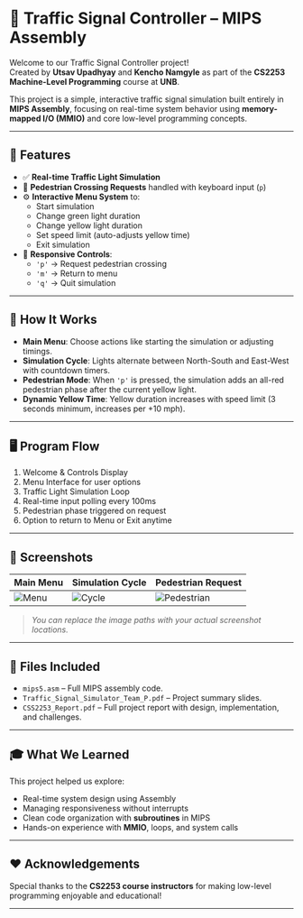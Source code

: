 # 🚦 Traffic Signal Controller – MIPS Assembly

Welcome to our Traffic Signal Controller project!  
Created by **Utsav Upadhyay** and **Kencho Namgyle** as part of the **CS2253 Machine-Level Programming** course at **UNB**.

This project is a simple, interactive traffic signal simulation built entirely in **MIPS Assembly**, focusing on real-time system behavior using **memory-mapped I/O (MMIO)** and core low-level programming concepts.

---

## 📌 Features
- ✅ **Real-time Traffic Light Simulation**  
- 🧍 **Pedestrian Crossing Requests** handled with keyboard input (`p`)
- ⚙️ **Interactive Menu System** to:
    - Start simulation
    - Change green light duration
    - Change yellow light duration
    - Set speed limit (auto-adjusts yellow time)
    - Exit simulation
- 🚨 **Responsive Controls**:
    - `'p'` → Request pedestrian crossing
    - `'m'` → Return to menu
    - `'q'` → Quit simulation

---

## 📝 How It Works
- **Main Menu**: Choose actions like starting the simulation or adjusting timings.
- **Simulation Cycle**: Lights alternate between North-South and East-West with countdown timers.
- **Pedestrian Mode**: When `'p'` is pressed, the simulation adds an all-red pedestrian phase after the current yellow light.
- **Dynamic Yellow Time**: Yellow duration increases with speed limit (3 seconds minimum, increases per +10 mph).

---

## 🖥️ Program Flow
1. Welcome & Controls Display
2. Menu Interface for user options
3. Traffic Light Simulation Loop
4. Real-time input polling every 100ms
5. Pedestrian phase triggered on request
6. Option to return to Menu or Exit anytime

---

## 📸 Screenshots

| Main Menu | Simulation Cycle | Pedestrian Request |
|------------|-------------------|-----------------------|
| ![Menu](images/menu.png) | ![Cycle](images/cycle.png) | ![Pedestrian](images/pedestrian.png) |

> _You can replace the image paths with your actual screenshot locations._

---

## 📂 Files Included
- `mips5.asm` – Full MIPS assembly code.
- `Traffic_Signal_Simulator_Team_P.pdf` – Project summary slides.
- `CSS2253_Report.pdf` – Full project report with design, implementation, and challenges.

---

## 🎓 What We Learned
This project helped us explore:
- Real-time system design using Assembly
- Managing responsiveness without interrupts
- Clean code organization with **subroutines** in MIPS
- Hands-on experience with **MMIO**, loops, and system calls

---

## ❤️ Acknowledgements
Special thanks to the **CS2253 course instructors** for making low-level programming enjoyable and educational!

---
